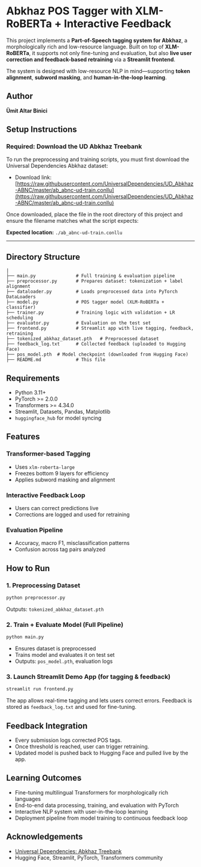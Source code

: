 # Abkhaz POS Tagger with XLM-RoBERTa + Interactive Feedback

This project implements a **Part-of-Speech tagging system for Abkhaz**, a morphologically rich and low-resource language. Built on top of **XLM-RoBERTa**, it supports not only fine-tuning and evaluation, but also **live user correction and feedback-based retraining** via a **Streamlit frontend**.

The system is designed with low-resource NLP in mind—supporting **token alignment**, **subword masking**, and **human-in-the-loop learning**.


## Author
**Ümit Altar Binici**


## Setup Instructions

### Required: Download the UD Abkhaz Treebank
To run the preprocessing and training scripts, you must first download the Universal Dependencies Abkhaz dataset:

- Download link: [https://raw.githubusercontent.com/UniversalDependencies/UD_Abkhaz-ABNC/master/ab_abnc-ud-train.conllu](https://raw.githubusercontent.com/UniversalDependencies/UD_Abkhaz-ABNC/master/ab_abnc-ud-train.conllu)

Once downloaded, place the file in the root directory of this project and ensure the filename matches what the script expects:

**Expected location:** `./ab_abnc-ud-train.conllu`

---

## Directory Structure

```plaintext
|  
├── main.py               # Full training & evaluation pipeline
├── preprocessor.py       # Prepares dataset: tokenization + label alignment
├── dataloader.py         # Loads preprocessed data into PyTorch DataLoaders
├── model.py              # POS tagger model (XLM-RoBERTa + classifier)
├── trainer.py            # Training logic with validation + LR scheduling
├── evaluator.py          # Evaluation on the test set
├── frontend.py           # Streamlit app with live tagging, feedback, retraining
├── tokenized_abkhaz_dataset.pth   # Preprocessed dataset
├── feedback_log.txt      # Collected feedback (uploaded to Hugging Face)
├── pos_model.pth  # Model checkpoint (downloaded from Hugging Face)
├── README.md             # This file
```

## Requirements

- Python 3.11+
- PyTorch >= 2.0.0
- Transformers >= 4.34.0
- Streamlit, Datasets, Pandas, Matplotlib
- `huggingface_hub` for model syncing

## Features

### Transformer-based Tagging
- Uses `xlm-roberta-large`
- Freezes bottom 9 layers for efficiency
- Applies subword masking and alignment

### Interactive Feedback Loop
- Users can correct predictions live
- Corrections are logged and used for retraining

### Evaluation Pipeline
- Accuracy, macro F1, misclassification patterns
- Confusion across tag pairs analyzed

## How to Run

### 1. Preprocessing Dataset

```bash
python preprocessor.py
```
Outputs: `tokenized_abkhaz_dataset.pth`

### 2. Train + Evaluate Model (Full Pipeline)

```bash
python main.py
```

- Ensures dataset is preprocessed
- Trains model and evaluates it on test set
- Outputs: `pos_model.pth`, evaluation logs

### 3. Launch Streamlit Demo App (for tagging & feedback)

```bash
streamlit run frontend.py
```

The app allows real-time tagging and lets users correct errors. Feedback is stored as `feedback_log.txt` and used for fine-tuning.

## Feedback Integration
- Every submission logs corrected POS tags.
- Once threshold is reached, user can trigger retraining.
- Updated model is pushed back to Hugging Face and pulled live by the app.

## Learning Outcomes
- Fine-tuning multilingual Transformers for morphologically rich languages
- End-to-end data processing, training, and evaluation with PyTorch
- Interactive NLP system with user-in-the-loop learning
- Deployment pipeline from model training to continuous feedback loop

## Acknowledgements
- [Universal Dependencies: Abkhaz Treebank](https://universaldependencies.org/treebanks/ab_abnc/index.html)
- Hugging Face, Streamlit, PyTorch, Transformers community

